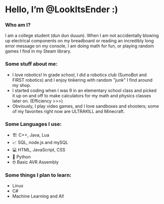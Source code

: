<!DOCTYPE html>
<html lang='en'>
  <body> 
    <h1>Hello, I’m @LookItsEnder :)</h1>
    <section>
      <h3>Who am I?</h3>
      <p>I am a college student (dun dun duuun). When I am not accidentally blowing up electrical components on my breadboard or reading an incredibly long error message on my console, I am doing math for fun, or playing random games I find in my Steam library.</p>
    </section>
    <section>
      <h3>Some stuff about me:</h3>
      <ul> 
        <li>I love robotics! In grade school, I did a robotics club (SumoBot and FIRST robotics) and I enjoy tinkering with random "junk" I find around my shop.</li>
        <li>I started coding when I was 9 in an elementary school class and picked it up on and off to make calculators for my math and physics classes later on. (Efficiency >>>)</li>
        <li>Obviously, I play video games, and I love sandboxes and shooters; some of my favorites right now are ULTRAKILL and Minecraft.</li>
      </ul>
    </section>
    <section>
      <h3>Some Languages I use:</h3>
      <ul>
        <li>🏗️ C++, Java, Lua</li>
        <li>📈 SQL, node.js and mySQL</li>
        <li>💻 HTML, JavaScript, CSS</li>
        <li>🐍 Python</li>
        <li>🤓 Basic AVR Assembly</li>
      </ul>
      <h3>Some things I plan to learn:</h3>  
      <ul>  
        <li>Linux</li>
        <li>C#</li>
        <li>Machine Learning and AI!</li>
      </ul>
    </section>
  </body>
</html>
<!---
LookItsEnder/LookItsEnder is a ✨ special ✨ repository because its `README.md` (this file) appears on your GitHub profile.
You can click the Preview link to take a look at your changes.
--->
